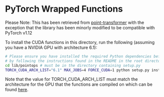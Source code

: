 # PyTorch Wrapped Functions

Please Note:
This has been retrieved from [point-transformer](https://github.com/POSTECH-CVLab/point-transformer) with the exception that the library has been minorly modified to be compatible with PyTorch v1.12

To install the CUDA functions in this directory, run the following (assuming you have a NVIDIA GPU with architecture 6.1):

```bash
# Please ensure you have installed the required Python dependencies before
# by following the instructions found in the README in the root directory.
cd lib/pointops # must be in the directory containing setup.py
TORCH_CUDA_ARCH_LIST="6.1" MAX_JOBS=4 FORCE_CUDA=1 python setup.py install
```

Note that the value for TORCH_CUDA_ARCH_LIST must match the architecture for the GPU that the functions are compiled on which can be found [here](https://developer.nvidia.com/cuda-gpus#compute).
